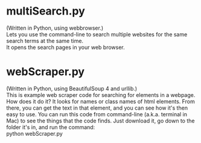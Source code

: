 # multiSearch.py
(Written in Python, using webbrowser.)  
Lets you use the command-line to search multiple websites for the same search terms at the same time.  
It opens the search pages in your web browser.

# webScraper.py
(Written in Python, using BeautifulSoup 4 and urllib.)  
This is example web scraper code for searching for elements in a webpage.  How does it do it?  It looks for names or class names of html elements.  From there, you can get the text in that element, and you can see how it's then easy to use.
You can run this code from command-line (a.k.a. terminal in Mac) to see the things that the code finds.  Just download it, go down to the folder it's in, and run the command:  
python webScraper.py
